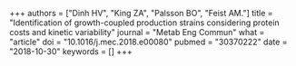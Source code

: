 +++
authors = ["Dinh HV", "King ZA", "Palsson BO", "Feist AM."]
title = "Identification of growth-coupled production strains considering protein costs and kinetic variability"
journal = "Metab Eng Commun"
what = "article"
doi = "10.1016/j.mec.2018.e00080"
pubmed = "30370222"
date = "2018-10-30"
keywords = []
+++

